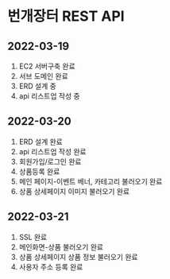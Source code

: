 # 번개장터 REST API


## 2022-03-19 
1. EC2 서버구축 완료
2. 서브 도메인 완료
3. ERD 설계 중
4. api 리스트업 작성 중

## 2022-03-20
1. ERD 설계 완료
2. api 리스트업 작성 완료
3. 회원가입/로그인 완료
4. 상품등록 완료
5. 메인 페이지-이벤트 베너, 카테고리 불러오기 완료
6. 상품 상세페이지 이미지 불러오기 완료

## 2022-03-21
1. SSL 완료
2. 메인화면-상품 불러오기 완료
3. 상품 상세페이지 상품 정보 불러오기 완료
4. 사용자 주소 등록 완료